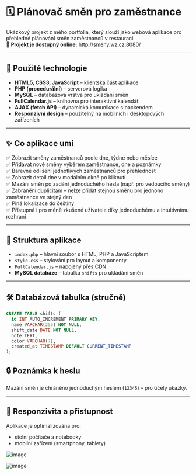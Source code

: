 # 🗓️ Plánovač směn pro zaměstnance

Ukázkový projekt z mého portfolia, který slouží jako webová aplikace pro přehledné plánování směn zaměstnanců v restauraci.  
🔗 **Projekt je dostupný online:** http://smeny.wz.cz:8080/

---

## 🔧 Použité technologie

- **HTML5, CSS3, JavaScript** – klientská část aplikace  
- **PHP (procedurální)** – serverová logika  
- **MySQL** – databázová vrstva pro ukládání směn  
- **FullCalendar.js** – knihovna pro interaktivní kalendář  
- **AJAX (fetch API)** – dynamická komunikace s backendem  
- **Responzivní design** – použitelný na mobilních i desktopových zařízeních  

---

## ✨ Co aplikace umí

✅ Zobrazit směny zaměstnanců podle dne, týdne nebo měsíce  
✅ Přidávat nové směny výběrem zaměstnance, dne a poznámky  
✅ Barevné odlišení jednotlivých zaměstnanců pro přehlednost  
✅ Zobrazit detail dne v modálním okně po kliknutí  
✅ Mazání směn po zadání jednoduchého hesla (např. pro vedoucího směny)  
✅ Zabránění duplicitám – nelze přidat stejnou směnu pro jednoho zaměstnance ve stejný den  
✅ Plná lokalizace do češtiny  
✅ Přístupná i pro méně zkušené uživatele díky jednoduchému a intuitivnímu rozhraní  

---

## 🧩 Struktura aplikace

- `index.php` – hlavní soubor s HTML, PHP a JavaScriptem  
- `style.css` – stylování pro layout a komponenty  
- `FullCalendar.js` – napojený přes CDN  
- **MySQL databáze** – tabulka `shifts` pro ukládání směn  

---

## 🛠️ Databázová tabulka (stručně)

```sql
CREATE TABLE shifts (
  id INT AUTO_INCREMENT PRIMARY KEY,
  name VARCHAR(255) NOT NULL,
  shift_date DATE NOT NULL,
  note TEXT,
  color VARCHAR(7),
  created_at TIMESTAMP DEFAULT CURRENT_TIMESTAMP
);
```

## 🔒 Poznámka k heslu

Mazání směn je chráněno jednoduchým heslem (`12345`) – pro účely ukázky.

---

## 📱 Responzivita a přístupnost

Aplikace je optimalizována pro:

- stolní počítače a notebooky  
- mobilní zařízení (smartphony, tablety)


![image](https://github.com/user-attachments/assets/f1030afa-04d5-49df-b32b-ac2797e79c34)

![image](https://github.com/user-attachments/assets/ed2ea27d-45ce-4fb5-b9fb-ba21b91fed42)

